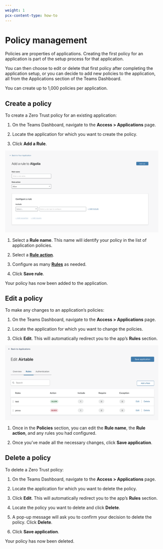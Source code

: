 ```yaml
---
weight: 1
pcx-content-type: how-to
---
```


# Policy management

Policies are properties of applications. Creating the first policy for an application is part of the setup process for that application.

You can then choose to edit or delete that first policy after completing the application setup, or you can decide to add new policies to the application, all from the Applications section of the Teams Dashboard.

You can create up to 1,000 policies per application.

## Create a policy

To create a Zero Trust policy for an existing application:

1. On the Teams Dashboard, navigate to the **Access > Applications** page.

1. Locate the application for which you want to create the policy.

1. Click **Add a Rule**.

![Add rule](../../static/documentation/policies/add-rule.png)

1. Select a **Rule name**. This name will identify your policy in the list of application policies.

1. Select a **[Rule action](/policies/zero-trust#actions)**.

1. Configure as many **[Rules](/policies/zero-trust#rules)** as needed.

1. Click **Save rule**.

Your policy has now been added to the application.

## Edit a policy

To make any changes to an application’s policies:

1. On the Teams Dashboard, navigate to the **Access > Applications** page.

1. Locate the application for which you want to change the policies.

1. Click **Edit**. This will automatically redirect you to the app’s **Rules** section.

![Policies section](../../static/documentation/policies/policies-section.png)

1. Once in the **Policies** section, you can edit the **Rule name**, the **Rule action**, and any rules you had configured.

1. Once you’ve made all the necessary changes, click **Save application**.

## Delete a policy

To delete a Zero Trust policy:

1. On the Teams Dashboard, navigate to the **Access > Applications** page.

1. Locate the application for which you want to delete the policy.

1. Click **Edit**. This will automatically redirect you to the app’s **Rules** section.

1. Locate the policy you want to delete and click **Delete**.

1. A pop-up message will ask you to confirm your decision to delete the policy. Click **Delete**.

1. Click **Save application**.

Your policy has now been deleted.
